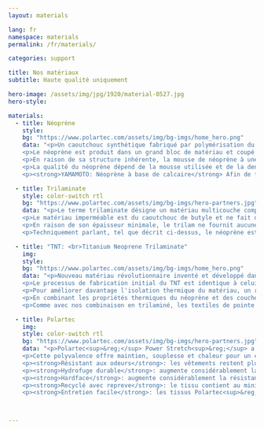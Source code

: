 ```yaml
---
layout: materials

lang: fr
namespace: materials
permalink: /fr/materials/

categories: support

title: Nos matériaux
subtitle: Haute qualité uniquement

hero-image: /assets/img/jpg/1920/material-0527.jpg
hero-style:

materials:
  - title: Néoprène
    style:  
    bg: "https://www.polartec.com/assets/img/bg-imgs/home_hero.png"
    data: "<p>Un caoutchouc synthétique fabriqué par polymérisation du chloroprène. Le néoprène présente une bonne stabilité chimique et maintient sa flexibilité sur une large plage de température. La mousse de néoprène est produite sous forme de cellules fermées ou cellules ouvertes. La version à cellules fermées est étanche et utilisée pour les combinaisons de plongée. La mousse est formée en injectant du néoprène avec de l'azote, en créant des poches de gaz à l'intérieur du matériau, augmentant ainsi ces propriétés d'isolation.</p>
    <p>Le néoprène est produit dans un grand bloc de matériau et coupé à l'épaisseur requise, variant de 1 mm à 10 mm. Plus l'épaisseur est grande, meilleure est l'isolation thermique. Pour fournir résistance et protection, la mousse peut être laminée de chaque côté avec du nylon, du polyester ou divers autres tissus.</p>
    <p>En raison de sa structure inhérente, la mousse de néoprène à une flottabilité positive. Comme la mousse contient en grande partie despoches de gaz, l'épaisseur et la flottabilité du néoprène diminuent en profondeur, perdant ainsi une partie de son isolation thermique.</p>
    <p>La qualité du néoprène dépend de la mousse utilisée et de la densité du matériau. La quantité de cellules à gaz et leur taille sont directement liées à la durabilité de la mousse. Un néoprène plus dense sera plus durable, aura une flottabilité moindre et résistera mieux à la grande pression ambiante en profondeur.</p>
    <p><strong>YAMAMOTO: Néoprène à base de calcaire</strong> Afin de fournir le matériau parfait à son client, SF Tech utilise le meilleur néoprène disponible sur le marché. Une mousse de néoprène japonaise fabriquée à 99,7% de calcaire (carbonate de calcium), ce qui la rend plus écologique que les produits à base de pétrole. Nous utilisons uniquement du néoprène #88, une mousse néoprène hyper-compressée haute densité avec une excellente isolation thermique, une durabilité exceptionnelle et pouvant résister à de fortes pressions sans perdre ses propriétés.</p>"

  - title: Trilaminate
    style: color-switch rtl
    bg: "https://www.polartec.com/assets/img/bg-imgs/hero-partners.jpg"
    data: "<p>Le terme trilaminate désigne un matériau multicouche composé de trois couches de matériaux superposés, laminés ensemble. Une doublure interne et externe assure la résistance et la durabilité, tandis que la couche intermédiaire assure l'étanchéité du matériau.</p>
    <p>Le matériau imperméable est du caoutchouc de butyle et ne fait que quelques dixièmes de millimètres d’épaisseur. Pour éviter une déchirure, un tissu de protection externe est nécessaire. Habituellement, un matériau tissé résistant et non élastique (nylon, polyester, Kevlar<sup>&reg;</sup>, ...)</p>
    <p>En raison de son épaisseur minimale, le trilam ne fournit aucune isolation thermique. Par conséquent, le plongeur doit utiliser un sous-vêtement approprié, généralement plus épais qu'avec une combinaison étanche en néoprène. Cependant, la flottabilité du matériau est réduite et le matériau sèche plus rapidement.</p>
    <p>Techniquement parlant, tel que décrit ci-dessus, le néoprène est un matériau trilaminé dans lequel la couche intermédiaire est en néoprène. Mais pour éviter toute confusion, les deux termes techniques, Néoprène et Trialm, sont utilisés pour décrire les catégories de produits.</p>"

  - title: "TNT: <br>Titanium Neoprene Trilaminate"
    img:
    style: 
    bg: "https://www.polartec.com/assets/img/bg-imgs/home_hero.png"
    data: "<p>Nouveau matériau révolutionnaire inventé et développé dans les locaux de SF Tech, TNT est un matériau trilaminé utilisant une mousse de néoprène haute densité comme couche imperméable au lieu de caoutchouc butyle.</p>
    <p>Le processus de fabrication initial du TNT est identique à celui d'un matériau en néoprène. Une couche de mousse de néoprène est laminée avec une couche intérieure et extérieure. Ensuite, le matériau complet subit une seconde phase de compression dans une chambre hyperbare. Ce processus crée un trilaminé de néoprène très fin, flexible et ultra dense. En utilisant le néoprène comme materiel imperméable au lieu du butyle, la flexibilité et la propriété de rétention de la chaleur sont considérablement améliorées, avec une augmentation de l'isolation thermique jusqu'à 40%.</p>
    <p>Pour améliorer davantage l'isolation thermique du matériau, un revêtement en alliage de titane solide, appelé Ti-Alpha, est appliqué directement de chaque côté de la feuille de néoprène, créant ainsi une barrière isolante efficace. La couche extérieure réduit l’absorption du froid et la couche intérieure augmente la réflexion de la chaleur, maintenant la température du corps à l’intérieur de la combinaison. En réduisant les échanges thermiques et en agissant comme barrière réfléchissante, le titane améliore considérablement l'isolation thermique jusqu'à 40%.</p>
    <p>En combinant les propriétés thermiques du néoprène et des couches réfléchissantes en titane, la combinaison étanche TNT est estimée être presque deux fois plus chaude qu'une combinaison étanche correspondante en trilaminé de butyle.</p>
    <p>Comme avec nos combinaison en trilaminé, les textiles de pointe sont utilisés sur notre TNT. La couche extérieure en Kevlar<sup>&reg;</sup> est exactement la même et se compose de nylon et de polyester renforcés de Kevlar<sup>&reg;</sup>, tandis que la couche intérieure est en nylon.</p>"

  - title: Polartec
    img:
    style: color-switch rtl
    bg: "https://www.polartec.com/assets/img/bg-imgs/hero-partners.jpg"
    data: "<p>Polartec<sup>&reg;</sup> Power Stretch<sup>&reg;</sup> a la capacité de retenir la chaleur sans restreindre les mouvements ou l'agilité pendant les activités. La surface extérieure est dotée d'une finition à faible friction qui réduit les irritations lorsqu'elle est portée avec d'autres tissus et qui augmente la résistance globale à l'abrasion. La couche en contact avec la peau reste sèche, respirante et confortable en évacuant continuellement la vapeur d'eau pour une évaporation rapide.Des fibres élastiques renforcées veillent à ce que le tissu revienne toujours en place après avoir été étiré.</p>
    <p>Cette polyvalence offre maintien, souplesse et chaleur pour un confort fiable pendant toute activité sportive. Polartec<sup>&reg;</sup> évacue l'humidité comme une couche de base, mais peut être directement exposé aux intempéries si nécessaire.</p>
    <p><strong>Résistant aux odeurs</strong>: les vêtements restent plus frais plus longtemps entre les lavages. Un sel d'argent (chlorure de sel) inhibe la croissance des bactéries responsables des odeurs pendant la vie du vêtement</p>
    <p><strong>Hydrofuge durable</strong>: augmente considérablement la capacité inhérente du tissu à résister à l'eau et à la neige sans sacrifier la respirabilité</p>
    <p><strong>Hardface</strong>: augmente considérablement la résistance à l'abrasion, réduit le frottement de la surface contre d'autres couches et ajoute une imperméabilité durable</p>
    <p><strong>Recyclé avec repreve</strong>: le tissu contient au minimum 50% de fibres recyclées Repreve<sup>&reg;</sup> qui conservent l'énergie et réduisent les émissions de CO2</p>
    <p><strong>Entretien facile</strong>: les tissus Polartec<sup>&reg;</sup> sont connus pour leur facilité d'entretien et leur durabilité. La plupart des tissus Polartec<sup>&reg;</sup> peuvent être lavés à l'eau tiède et mis à sécher à basse température et dans la plupart des cas, ils offriront la meilleure sensation et performance après le lavage.</p>"



---
```


